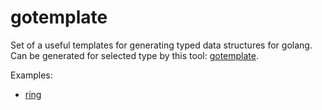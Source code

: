 # gotemplate

Set of a useful templates for generating typed data structures for golang.
Can be generated for selected type by this tool: [gotemplate](https://github.com/ncw/gotemplate).

Examples:

- [ring](https://github.com/WinPooh32/gotemplate/examples/ring)
